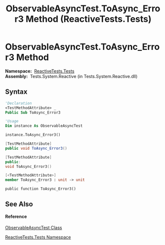 ﻿---
title: ObservableAsyncTest.ToAsync_Error3 Method  (ReactiveTests.Tests)
TOCTitle: ToAsync_Error3 Method
ms:assetid: M:ReactiveTests.Tests.ObservableAsyncTest.ToAsync_Error3
ms:mtpsurl: https://msdn.microsoft.com/en-us/library/reactivetests.tests.observableasynctest.toasync_error3(v=VS.103)
ms:contentKeyID: 36619057
ms.date: 06/28/2011
mtps_version: v=VS.103
f1_keywords:
- ReactiveTests.Tests.ObservableAsyncTest.ToAsync_Error3
dev_langs:
- CSharp
- JScript
- VB
- FSharp
- c++
---

# ObservableAsyncTest.ToAsync\_Error3 Method

**Namespace:**  [ReactiveTests.Tests](hh289046\(v=vs.103\).md)  
**Assembly:**  Tests.System.Reactive (in Tests.System.Reactive.dll)

## Syntax

``` vb
'Declaration
<TestMethodAttribute> _
Public Sub ToAsync_Error3
```

``` vb
'Usage
Dim instance As ObservableAsyncTest

instance.ToAsync_Error3()
```

``` csharp
[TestMethodAttribute]
public void ToAsync_Error3()
```

``` c++
[TestMethodAttribute]
public:
void ToAsync_Error3()
```

``` fsharp
[<TestMethodAttribute>]
member ToAsync_Error3 : unit -> unit 
```

``` jscript
public function ToAsync_Error3()
```

## See Also

#### Reference

[ObservableAsyncTest Class](hh314747\(v=vs.103\).md)

[ReactiveTests.Tests Namespace](hh289046\(v=vs.103\).md)


